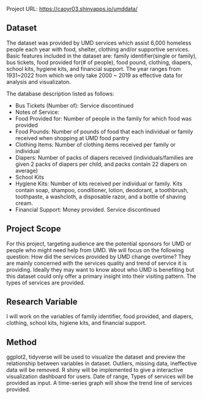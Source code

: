 Project URL:
https://caoyr03.shinyapps.io/umddata/

## Dataset

The dataset was provided by UMD services which assist 6,000 homeless people each year with food, shelter, clothing and/or supportive services. Basic features included in the dataset are: family identifier(single or family), bus tickets, food provided for(# of people), food pound, clothing, diapers, school kits, hygiene kits, and financial support. The year ranges from 1931~2022 from which we only take 2000 ~ 2019 as effective data for analysis and visualizaton.

The database description listed as follows:
* Bus Tickets (Number of): Service discontinued
* Notes of Service: 
* Food Provided for:  Number of people in the family for which food was provided
* Food Pounds: Number of pounds of food that each individual or family received when shopping at UMD food pantry
* Clothing Items: Number of clothing items received per family or individual
* Diapers: Number of packs of diapers received (individuals/families are given 2 packs of diapers per child, and packs contain 22 diapers on average)
* School Kits
* Hygiene Kits: Number of kits received per individual or family. Kits contain soap, shampoo, conditioner, lotion, deodorant, a toothbrush, toothpaste, a washcloth, a disposable razor, and a bottle of shaving cream.
* Financial Support: Money provided. Service discontinued

## Project Scope

For this project, targeting audience are the potential sponsors for UMD or people who might need help from UMD. We will focus on the following question: How did the services provided by UMD change overtime? They are mainly concerned with the services quality and trend of service it is providing. Ideally they may want to know about who UMD is benefiting but this dataset could only offer a primary insight into their visiting pattern. The types of services are provided.

## Research Variable

I will work on the variables of family identifier, food provided, and diapers, clothing, school kits, higiene kits, and financial support. 

## Method

ggplot2, tidyverse will be used to visualize the dataset and preview the relationship between variables in dataset.
Outliers, missing data, ineffective data will be removed. 
R shiny will be implemented to give a interactive visualization dashboard for users. Date of range, Types of services will be provided as input. A time-series graph will show the trend line of services provided.

